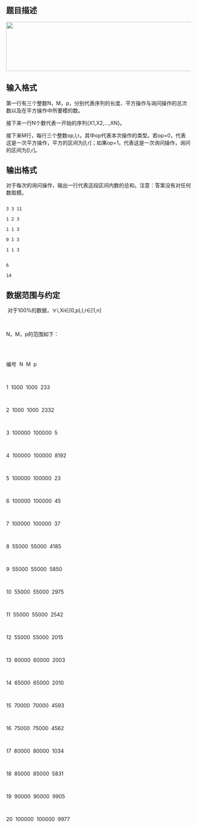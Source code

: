 ## 题目描述

<p><img src="https://s2.loli.net/2023/08/15/q5yZdGUpwCgm3Fx.png" width="576" height="134" alt=""></p>
<div></div>

## 输入格式

<p>第一行有三个整数N，M，p，分别代表序列的长度、平方操作与询问操作的总次数以及在平方操作中所要模的数。</p>
<div></div>
<div>
 接下来一行N个数代表一开始的序列{X1,X2,...,XN}。
</div>
<div></div>
<div>
 接下来M行，每行三个整数op,l,r。其中op代表本次操作的类型。若op=0，代表这是一次平方操作，平方的区间为[l,r]；如果op=1，代表这是一次询问操作，询问的区间为[l,r]。
</div>
<div></div>

## 输出格式

<p>对于每次的询问操作，输出一行代表这段区间内数的总和。注意：答案没有对任何数取模。</p>
<div></div>

```input1
3 3 11
1 2 3
1 1 3
0 1 3
1 1 3
```
```output1
6
14
```
## 数据范围与约定

<p> 对于100%的数据，∀i,Xi∈[0,p),l,r∈[1,n]</p>
<br>
<div>
 N，M，p的范围如下：
</div>
<br>
<div></div>
<br>
<div>
 编号<span class="Apple-tab-span" style="white-space:pre"> </span> N<span class="Apple-tab-span" style="white-space:pre"> </span> M<span class="Apple-tab-span" style="white-space:pre"> </span> p
</div>
<br>
<div>
 1<span class="Apple-tab-span" style="white-space:pre"> </span> 1000<span class="Apple-tab-span" style="white-space:pre"> </span> 1000<span class="Apple-tab-span" style="white-space:pre"> </span> 233
</div>
<br>
<div>
 2<span class="Apple-tab-span" style="white-space:pre"> </span> 1000<span class="Apple-tab-span" style="white-space:pre"> </span> 1000<span class="Apple-tab-span" style="white-space:pre"> </span> 2332
</div>
<br>
<div>
 3<span class="Apple-tab-span" style="white-space:pre"> </span> 100000<span class="Apple-tab-span" style="white-space:pre"> </span> 100000<span class="Apple-tab-span" style="white-space:pre"> </span> 5
</div>
<br>
<div>
 4<span class="Apple-tab-span" style="white-space:pre"> </span> 100000<span class="Apple-tab-span" style="white-space:pre"> </span> 100000<span class="Apple-tab-span" style="white-space:pre"> </span> 8192
</div>
<br>
<div>
 5<span class="Apple-tab-span" style="white-space:pre"> </span> 100000<span class="Apple-tab-span" style="white-space:pre"> </span> 100000<span class="Apple-tab-span" style="white-space:pre"> </span> 23
</div>
<br>
<div>
 6<span class="Apple-tab-span" style="white-space:pre"> </span> 100000<span class="Apple-tab-span" style="white-space:pre"> </span> 100000<span class="Apple-tab-span" style="white-space:pre"> </span> 45
</div>
<br>
<div>
 7<span class="Apple-tab-span" style="white-space:pre"> </span> 100000<span class="Apple-tab-span" style="white-space:pre"> </span> 100000<span class="Apple-tab-span" style="white-space:pre"> </span> 37
</div>
<br>
<div>
 8<span class="Apple-tab-span" style="white-space:pre"> </span> 55000<span class="Apple-tab-span" style="white-space:pre"> </span> 55000<span class="Apple-tab-span" style="white-space:pre"> </span> 4185
</div>
<br>
<div>
 9<span class="Apple-tab-span" style="white-space:pre"> </span> 55000<span class="Apple-tab-span" style="white-space:pre"> </span> 55000<span class="Apple-tab-span" style="white-space:pre"> </span> 5850
</div>
<br>
<div>
 10<span class="Apple-tab-span" style="white-space:pre"> </span> 55000<span class="Apple-tab-span" style="white-space:pre"> </span> 55000<span class="Apple-tab-span" style="white-space:pre"> </span> 2975
</div>
<br>
<div>
 11<span class="Apple-tab-span" style="white-space:pre"> </span> 55000<span class="Apple-tab-span" style="white-space:pre"> </span> 55000<span class="Apple-tab-span" style="white-space:pre"> </span> 2542
</div>
<br>
<div>
 12<span class="Apple-tab-span" style="white-space:pre"> </span> 55000<span class="Apple-tab-span" style="white-space:pre"> </span> 55000<span class="Apple-tab-span" style="white-space:pre"> </span> 2015
</div>
<br>
<div>
 13<span class="Apple-tab-span" style="white-space:pre"> </span> 60000<span class="Apple-tab-span" style="white-space:pre"> </span> 60000<span class="Apple-tab-span" style="white-space:pre"> </span> 2003
</div>
<br>
<div>
 14<span class="Apple-tab-span" style="white-space:pre"> </span> 65000<span class="Apple-tab-span" style="white-space:pre"> </span> 65000<span class="Apple-tab-span" style="white-space:pre"> </span> 2010
</div>
<br>
<div>
 15<span class="Apple-tab-span" style="white-space:pre"> </span> 70000<span class="Apple-tab-span" style="white-space:pre"> </span> 70000<span class="Apple-tab-span" style="white-space:pre"> </span> 4593
</div>
<br>
<div>
 16<span class="Apple-tab-span" style="white-space:pre"> </span> 75000<span class="Apple-tab-span" style="white-space:pre"> </span> 75000<span class="Apple-tab-span" style="white-space:pre"> </span> 4562
</div>
<br>
<div>
 17<span class="Apple-tab-span" style="white-space:pre"> </span> 80000<span class="Apple-tab-span" style="white-space:pre"> </span> 80000<span class="Apple-tab-span" style="white-space:pre"> </span> 1034
</div>
<br>
<div>
 18<span class="Apple-tab-span" style="white-space:pre"> </span> 85000<span class="Apple-tab-span" style="white-space:pre"> </span> 85000<span class="Apple-tab-span" style="white-space:pre"> </span> 5831
</div>
<br>
<div>
 19<span class="Apple-tab-span" style="white-space:pre"> </span> 90000<span class="Apple-tab-span" style="white-space:pre"> </span> 90000<span class="Apple-tab-span" style="white-space:pre"> </span> 9905
</div>
<br>
<div>
 20<span class="Apple-tab-span" style="white-space:pre"> </span> 100000<span class="Apple-tab-span" style="white-space:pre"> </span> 100000<span class="Apple-tab-span" style="white-space:pre"> </span> 9977
</div>

